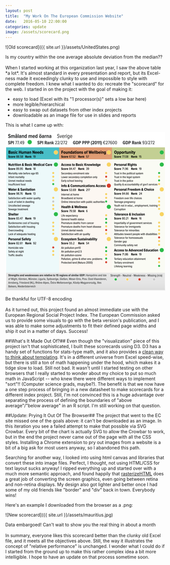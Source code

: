 ```yaml
---
layout: post
title:  "My Work On The European Commission Website"
date:   2016-05-10 22:00:00
categories: update
image: /assets/scorecard.png
---
```



![Old scorecard]({{ site.url }}/assets/UnitedStates.png)
<figcaption>Is my country within the one average absolute deviation from the median??</figcaption>

<br>
When I started working at this organization last year, I saw the above table *a lot*. It's almost standard in every presentation and report, but its Excel-ness made it exceedingly clunky to use and impossible to style with complete freedom. I knew what I wanted to do: recreate the "scorecard" for the web. I started in on the project with the goal of making it:

+ easy to load (Excel with its "1 processor(s)" sets a low bar here)
+ more legible/hierarchical
+ easy to swap out datasets from other index projects
+ downloadable as an image file for use in slides and reports

This is what I came up with:

[![Screenshot of scorecard](/assets/scorecard.png)](http://ec.europa.eu/regional_policy/en/information/maps/social_progress)
<figcaption>Be thankful for UTF-8 encoding</figcaption>

<br>
As it turned out, this project found an almost immediate use with the European Regional Social Project Index. The European Commission asked us to provide some visuals to go with the beta version's publication, and I was able to make some adjustments to fit their defined page widths and ship it out in a matter of days. Success! 

##What's It Made Out Of?##
Even though the "visualization" piece of this project isn't that sophisticated, I built these scorecards using D3. D3 has a handy set of functions for stats-type math, and it also provides a [clean way to think about templating](http://www.macwright.org/2013/07/07/d3-for-html.html). It's in a different universe from Excel speed-wise, but there is still a ton of math happening under the hood, which makes it a tidge slow to load. Still not bad. It wasn't until I started testing on other browsers that I really started to wonder about my choice to put so much math in JavaScript -- who knew there were different ways to implement "sort"!! (Computer science grads, maybe?). The benefit is that we now have a one step process of bringing in a new datasheet to make scorecards for a different index project. Still, I'm not convinced this is a huge advantage over separating the process of defining the boundaries of "above average"/"below average" in an R script. I'm still working on that question.

##Update: Prying It Out Of The Browser##
The project that went to the EC site missed one of the goals above: it can't be downloaded as an image. In this iteration you see a failed attempt to make that possible via SVG Crowbar. Every bit of the chart is actually SVG to allow the Crowbar to work, but in the end the project never came out of the page with all the CSS styles. Installing a Chrome extension to pry out images from a website is a bit of a big ask for most users anyway, so I abandoned this path.

Searching for another way, I looked into using html canvas and libraries that convert these into image files. Perfect, I thought, not using HTML/CSS for text layout sucks anyway! I ripped everything up and started over with a much more semantic approach, and found happily that [rasterizeHTML](http://cburgmer.github.io/rasterizeHTML.js/) does a great job of converting the screen graphics, even going between retina and non-retina displays. My design also got lighter and better once I had some of my old friends like "border" and "div" back in town. Everybody wins!

Here's an example I downloaded from the browser as a .png:

![New scorecard]({{ site.url }}/assets/mauritius.jpg)
<figcaption>Data embargoed! Can't wait to show you the real thing in about a month</figcaption>

<br>
In summary, everyone likes this scorecard better than the clunky old Excel file, and it meets all the objectives above. Still, the way it illustrates the concept of "relative performance" is unchanged. I wonder what I could do if I started from the ground up to make this rather complex idea a bit more intelligible. I hope to have an update on that process sometime soon.



